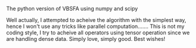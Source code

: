 The python version of VBSFA using numpy and scipy

Well actually, I attempted to acheive the algorithm with the simplest way, hence I won't use any tricks like parallel computation....... This is not my coding style, I try to acheive all operators using tensor operation since we are handling dense data. Simply love, simply good. Best wishes!
